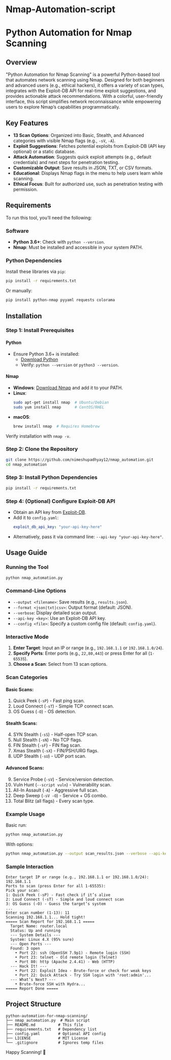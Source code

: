 # Nmap-Automation-script

# Python Automation for Nmap Scanning

## Overview
"Python Automation for Nmap Scanning" is a powerful Python-based tool that automates network scanning using Nmap. Designed for both beginners and advanced users (e.g., ethical hackers), it offers a variety of scan types, integrates with the Exploit-DB API for real-time exploit suggestions, and provides actionable attack recommendations. With a colorful, user-friendly interface, this script simplifies network reconnaissance while empowering users to explore Nmap’s capabilities programmatically.

## Key Features
- **13 Scan Options**: Organized into Basic, Stealth, and Advanced categories with visible Nmap flags (e.g., `-sV`, `-A`).
- **Exploit Suggestions**: Fetches potential exploits from Exploit-DB (API key optional) or a static database.
- **Attack Automation**: Suggests quick exploit attempts (e.g., default credentials) and next steps for penetration testing.
- **Customizable Output**: Save results in JSON, TXT, or CSV formats.
- **Educational**: Displays Nmap flags in the menu to help users learn while scanning.
- **Ethical Focus**: Built for authorized use, such as penetration testing with permission.

## Requirements
To run this tool, you’ll need the following:

### Software
- **Python 3.6+**: Check with `python --version`.
- **Nmap**: Must be installed and accessible in your system PATH.

### Python Dependencies
Install these libraries via `pip`:
```bash
pip install -r requirements.txt
```
Or manually:
```bash
pip install python-nmap pyyaml requests colorama
```

## Installation

### Step 1: Install Prerequisites
#### Python
- Ensure Python 3.6+ is installed:
  - [Download Python](https://www.python.org/downloads/)
  - Verify: `python --version` or `python3 --version`.

#### Nmap
- **Windows**: [Download Nmap](https://nmap.org/download.html) and add it to your PATH.
- **Linux**:
  ```bash
  sudo apt-get install nmap  # Ubuntu/Debian
  sudo yum install nmap      # CentOS/RHEL
  ```
- **macOS**:
  ```bash
  brew install nmap  # Requires Homebrew
  ```
Verify installation with `nmap -v`.

### Step 2: Clone the Repository
```bash
git clone https://github.com/nimeshupadhyay12/nmap_automation.git
cd nmap_automation
```

### Step 3: Install Python Dependencies
```bash
pip install -r requirements.txt
```

### Step 4: (Optional) Configure Exploit-DB API
- Obtain an API key from [Exploit-DB](https://www.exploit-db.com/).
- Add it to `config.yaml`:
  ```yaml
  exploit_db_api_key: "your-api-key-here"
  ```
- Alternatively, pass it via command line: `--api-key "your-api-key-here"`.

## Usage Guide

### Running the Tool
```bash
python nmap_automation.py
```

### Command-Line Options
- `--output <filename>`: Save results (e.g., `results.json`).
- `--format <json|txt|csv>`: Output format (default: JSON).
- `--verbose`: Display detailed scan output.
- `--api-key <key>`: Use an Exploit-DB API key.
- `--config <file>`: Specify a custom config file (default: `config.yaml`).

### Interactive Mode
1. **Enter Target**: Input an IP or range (e.g., `192.168.1.1` or `192.168.1.0/24`).
2. **Specify Ports**: Enter ports (e.g., `22,80,443`) or press Enter for all (`1-65535`).
3. **Choose a Scan**: Select from 13 scan options.

### Scan Categories
#### Basic Scans:
1. Quick Peek (`-sP`) - Fast ping scan.
2. Loud Connect (`-sT`) - Simple TCP connect scan.
3. OS Guess (`-O`) - OS detection.

#### Stealth Scans:
4. SYN Stealth (`-sS`) - Half-open TCP scan.
5. Null Stealth (`-sN`) - No TCP flags.
6. FIN Stealth (`-sF`) - FIN flag scan.
7. Xmas Stealth (`-sX`) - FIN/PSH/URG flags.
8. UDP Stealth (`-sU`) - UDP port scan.

#### Advanced Scans:
9. Service Probe (`-sV`) - Service/version detection.
10. Vuln Hunt (`--script vuln`) - Vulnerability scan.
11. All-In Assault (`-A`) - Aggressive full scan.
12. Deep Sweep (`-sV -O`) - Service + OS combo.
13. Total Blitz (all flags) - Every scan type.

### Example Usage
Basic run:
```bash
python nmap_automation.py
```
With options:
```bash
python nmap_automation.py --output scan_results.json --verbose --api-key "your-api-key"
```

### Sample Interaction
```
Enter target IP or range (e.g., 192.168.1.1 or 192.168.1.0/24): 192.168.1.1
Ports to scan (press Enter for all 1-65535):
Pick your scan:
1: Quick Peek (-sP) - Fast check if it’s alive
2: Loud Connect (-sT) - Simple and loud connect scan
3: OS Guess (-O) - Guess the target’s system
...
Enter scan number (1-13): 11
Scanning 192.168.1.1... Hold tight!
===== Scan Report for 192.168.1.1 =====
  Target Name: router.local
  Status: Up and running
  --- System Details ---
  System: Linux 4.X (95% sure)
  --- Open Ports ---
  Found: 3 open
    • Port 22: ssh (OpenSSH 7.9p1) - Remote login (SSH)
    • Port 23: telnet - Old remote login (Telnet)
    • Port 80: http (Apache 2.4.41) - Web (HTTP)
  --- Hack It! ---
    • Port 22: Exploit Idea - Brute-force or check for weak keys
    • Port 22: Quick Attack - Try SSH login with 'root:admin'...
  --- What’s Next? ---
    • Brute-force SSH with Hydra...
===== Report Done =====
```

## Project Structure
```
python-automation-for-nmap-scanning/
├── nmap_automation.py  # Main script
├── README.md          # This file
├── requirements.txt   # Dependency list
├── config.yaml        # Optional API config
├── LICENSE            # MIT License
└── .gitignore         # Ignores temp files
```

Happy Scanning! 🚀
